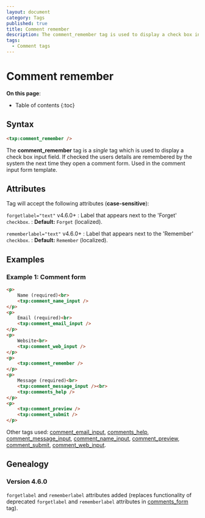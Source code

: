 ```yaml
---
layout: document
category: Tags
published: true
title: Comment remember
description: The comment_remember tag is used to display a check box input field.
tags:
  - Comment tags
---
```


# Comment remember

**On this page**:

* Table of contents
{:toc}

## Syntax

~~~ html
<txp:comment_remember />
~~~

The **comment_remember** tag is a *single* tag which is used to display a check box input field. If checked the users details are remembered by the system the next time they open a comment form. Used in the comment input form template.

## Attributes

Tag will accept the following attributes (**case-sensitive**):

`forgetlabel="text"` <span class="footnote warning">v4.6.0+</span>
: Label that appears next to the 'Forget' `checkbox`.
: **Default:** `Forget` (localized).

`rememberlabel="text"` <span class="footnote warning">v4.6.0+</span>
: Label that appears next to the 'Remember' `checkbox`.
: **Default:** `Remember` (localized).

## Examples

### Example 1: Comment form

~~~ html
<p>
    Name (required)<br>
    <txp:comment_name_input />
</p>
<p>
    Email (required)<br>
    <txp:comment_email_input />
</p>
<p>
    Website<br>
    <txp:comment_web_input />
</p>
<p>
    <txp:comment_remember />
</p>
<p>
    Message (required)<br>
    <txp:comment_message_input /><br>
    <txp:comments_help />
</p>
<p>
    <txp:comment_preview />
    <txp:comment_submit />
</p>
~~~

Other tags used: [comment_email_input](/tags/comment_email_input), [comments_help](/tags/comments_help), [comment_message_input](/tags/comment_message_input), [comment_name_input](/tags/comment_name_input), [comment_preview](/tags/comment_preview), [comment_submit](/tags/comment_submit), [comment_web_input](/tags/comment_web_input).

## Genealogy

### Version 4.6.0

`forgetlabel` and `rememberlabel` attributes added (replaces functionality of deprecated `forgetlabel` and `rememberlabel` attributes in [comments_form](/tags/comments_form) tag).
